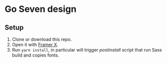 # Go Seven design

## Setup

1. Clone or download this repo.
2. Open it with [Framer X](https://www.framer.com).
3. Run `yarn install`, in particular will trigger *postinstall* script that run Sass build and copies fonts.
